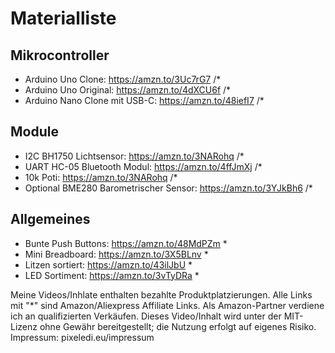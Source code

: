 # Materialliste

## Mikrocontroller
- Arduino Uno Clone: <https://amzn.to/3Uc7rG7> /*
- Arduino Uno Original: <https://amzn.to/4dXCU6f> /*
- Arduino Nano Clone mit USB-C: <https://amzn.to/48iefI7> /*

## Module
- I2C BH1750 Lichtsensor: <https://amzn.to/3NARohq> /*
- UART HC-05 Bluetooth Modul: <https://amzn.to/4ffJmXj> /*
- 10k Poti: <https://amzn.to/3NARohq> /*
- Optional BME280 Barometrischer Sensor: <https://amzn.to/3YJkBh6> /*

## Allgemeines
- Bunte Push Buttons: <https://amzn.to/48MdPZm> \*
- Mini Breadboard: <https://amzn.to/3X5BLnv> \*
- Litzen sortiert: <https://amzn.to/43ilJbU> \*
- LED Sortiment: <https://amzn.to/3vTyDRa> \*


Meine Videos/Inhlate enthalten bezahlte Produktplatzierungen. Alle Links mit "*" sind Amazon/Aliexpress Affiliate Links. Als Amazon-Partner verdiene ich an qualifizierten Verkäufen.
Dieses Video/Inhalt wird unter der MIT-Lizenz ohne Gewähr bereitgestellt; die Nutzung erfolgt auf eigenes Risiko.
Impressum: pixeledi.eu/impressum
